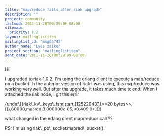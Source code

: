 ```yaml
---
title: "map/reduce fails after riak upgrade"
description: ""
project: community
lastmod: 2011-11-28T00:29:09-08:00
sitemap:
  priority: 0.2
layout: mailinglistitem
mailinglist_id: "msg05742"
author_name: "Lyes zaiko"
project_section: "mailinglistitem"
sent_date: 2011-11-28T00:29:09-08:00
---
```



Hi!

I upgraded to riak-1.0.2.
I'm using the erlang client to execute a map/reduce on a bucket. In the
anterior version of riak I was using, this map/reduce was working very
well. But after the upgrade, it takes much time to end. When I attached the
riak node, I git this errir

{undef,[{riak\\_kv\\_keys\\_fsm,start,[125220437,{&lt;&lt;20
bytes&gt;&gt;,[]},60000,mapred,3.000000e-05,&lt;0.409.0&gt;]}]}

what changed in the erlang client map/reduce call ??

PS: I'm using riak\\_pb\\_socket:mapred\\_bucket().
